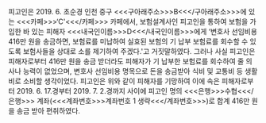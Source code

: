 피고인은 2019. 6. 초순경 인천 중구 <<<구아래주소>>>B<<</구아래주소>>>에 있는 <<<카페>>>‘C'<<</카페>>> 카페에서, 보험설계사인 피고인을 통하여 보험을 가입한 바 있는 피해자 <<<내국인이름>>>D<<</내국인이름>>>에게 ‘변호사 선임비용 416만 원을 송금하면, 보험료를 미납하여 실효된 보험의 기 납부 보험료를 회수할 수 있도록 보험사들을 상대로 소를 제기하여 주겠다.'고 거짓말하였다.
그러나 사실 피고인은 피해자로부터 416만 원을 송금 받더라도 피해자가 기 납부한 보험료를 회수하여 줄 의사나 능력이 없었으며, 변호사 선임비용 명목으로 돈을 송금받아 식비 및 교통비 등 생활비로 소비할 생각이었다.
피고인은 위와 같이 피해자를 기망하여 이에 속은 피해자로부터 2019. 6. 17.경부터 2019. 7. 2.경까지 사이에 피고인 명의 <<<은행>>>수협<<</은행>>> 계좌(<<<계좌번호>>>계좌번호 1 생략<<</계좌번호>>>)로 합계 416만 원을 송금 받아 편취하였다.